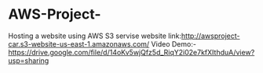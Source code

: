 # AWS-Project-
Hosting a website using AWS S3 servise 
website link:http://awsproject-car.s3-website-us-east-1.amazonaws.com/ 
Video Demo:- https://drive.google.com/file/d/14oKv5wjQfz5d_RiqY2i02e7kfXIthduA/view?usp=sharing
